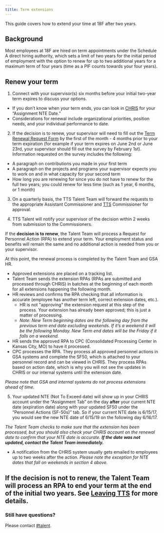 ```yaml
---
title: Term extensions
---
```


This guide covers how to extend your time at 18F after two years.

## Background

Most employees at 18F are hired on term appointments under the Schedule A direct hiring authority, which sets a limit of two years for the initial period of employment with the option to renew for up to two additional years for a maximum term of four years (time as a PIF counts towards your four years).

## Renew your term

1)  Connect with your supervisor(s) six months before your initial two-year term expires to discuss your options.

- If you don’t know when your term ends, you can look in [CHRIS](http://www.gsa.gov/portal/content/105088) for your “Assignment NTE Date.” 
- Considerations for renewal include organizational priorities, position needs, and your individual performance to date.

2)  If the decision is to renew, your supervisor will need to fill out the [Term Renewal Request Form](https://goo.gl/forms/zvZqourbaTJqwsUu1) by the first of the month - 4 months prior to your term expiration (for example if your term expires on June 2nd or June 23rd, your supervisor should fill out the survey by February 1st).  Information requested on the survey includes the following: 

- A paragraph on contributions you made in your first term
- A paragraph on the projects and programs your supervisor expects you to work on and in what capacity for your second term
- How long you are renewing for since you do not have to renew for the full two years; you could renew for less time (such as 1 year, 6 months, or 1 month)

3)  On a quarterly basis, the TTS Talent Team will forward the requests to the appropriate Assistant Commissioner and [TTS](http://www.gsa.gov/portal/category/25729) Commissioner for approval.

4)  TTS Talent will notify your supervisor of the decision within 2 weeks from submission to the Commissioners.

If the **decision is to renew**, the Talent Team will process a Request for Personnel Action (RPA) to extend your term. Your employment status and benefits will remain the same and no additional action is needed from you or your supervisor.

At this point, the renewal process is completed by the Talent Team and GSA HR.

- Approved extensions are placed on a tracking list.
- Talent Team sends the extension RPAs (RPAs are submitted and processed through CHRIS) in batches at the beginning of each month for all extensions happening the following month.
- HR reviews and confirms the RPA checking that all information is accurate (employee has another term left, correct extension dates, etc.).  
  - HR is not "approving" the extension request at this step of the process.  Your extension has already been approved; this is just a matter of processing.
  - *Note: New Term beginning dates are the following day from the previous term end date excluding weekends. If it’s a weekend it will be the following Monday. New Term end dates will be the Friday if it falls on a weekend.*
- HR sends the approved RPA to CPC (Consolidated Processing Center in Kansas City, MO) to have it processed.
- CPC processes the RPA. They process all approved personnel actions in GSA systems and complete the SF50, which is attached to your personnel record and can be viewed in CHRIS. They process RPAs based on action date, which is why you will not see the updates in CHRIS or our internal systems until the extension date.

*Please note that GSA and internal systems do not process extensions ahead of time.*

5) Your updated NTE (Not To Exceed date) will show up in your CHRIS account under the “Assignment Tab” on the day **after** your current NTE date (expiration date) along with your updated SF50 under the “Personnel Actions (SF-50s)” tab.  So if your current NTE date is 6/15/17, you would see the new NTE date of 6/15/19 on the following day 6/16/17.  

*The Talent Team checks to make sure that the extension has been processed, but you should also check your CHRIS account on the renewal date to confirm that your NTE date is accurate.* ***If the date was not updated, contact the Talent Team immediately.***

- A notification from the CHRIS system usually gets emailed to employees up to two weeks after the action.  *Please note the exception for NTE dates that fall on weekends in section 4 above.*

If the **decision is not to renew**, the Talent Team will process an RPA to end your term at the end of the initial two years. See [Leaving TTS](/leaving-tts/) for more details.
---

### Still have questions?

Please contact [#talent](https://gsa-tts.slack.com/messages/talent).
